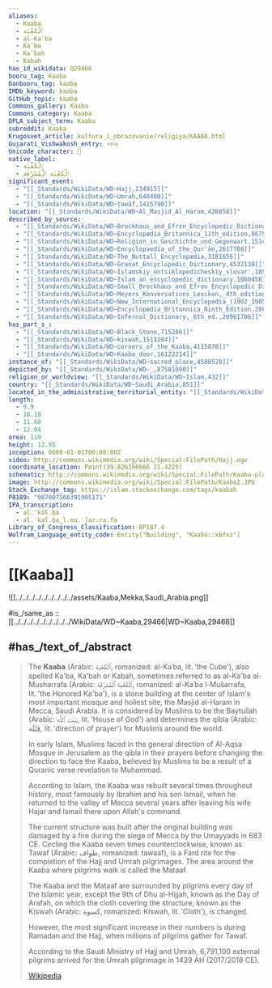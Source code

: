 ```yaml
---
aliases:
  - Kaaba
  - ٱلْكَعْبَة
  - al-Kaʿba
  - Kaʽba
  - Kaʽbah
  - Kabah
has_id_wikidata: Q29466
booru_tag: kaaba
Danbooru_tag: kaaba
IMDb_keyword: kaaba
GitHub_topic: kaaba
Commons_gallery: Kaaba
Commons_category: Kaaba
DPLA_subject_term: Kaaba
subreddit: Kaaba
Krugosvet_article: kultura_i_obrazovanie/religiya/KAABA.html
Gujarati_Vishwakosh_entry: કાબા
Unicode_character: 🕋
native_label:
  - ٱلْكَعْبَة
  - ٱلْكَعْبَة ٱلْمُشَرَّفَة
significant_event:
  - "[[_Standards/WikiData/WD~Hajj,234915]]"
  - "[[_Standards/WikiData/WD~Umrah,640480]]"
  - "[[_Standards/WikiData/WD~ṭawāf,1415790]]"
location: "[[_Standards/WikiData/WD~Al_Masjid_Al_Haram,428858]]"
described_by_source:
  - "[[_Standards/WikiData/WD~Brockhaus_and_Efron_Encyclopedic_Dictionary,602358]]"
  - "[[_Standards/WikiData/WD~Encyclopædia_Britannica_11th_edition,867541]]"
  - "[[_Standards/WikiData/WD~Religion_in_Geschichte_und_Gegenwart,1514334]]"
  - "[[_Standards/WikiData/WD~Encyclopaedia_of_the_Qur'ān,2617708]]"
  - "[[_Standards/WikiData/WD~The_Nuttall_Encyclopædia,3181656]]"
  - "[[_Standards/WikiData/WD~Granat_Encyclopedic_Dictionary,4532138]]"
  - "[[_Standards/WikiData/WD~Islamskiy_entsiklopedicheskiy_slovar',18517268]]"
  - "[[_Standards/WikiData/WD~Islam_an_encyclopedic_dictionary,18604567]]"
  - "[[_Standards/WikiData/WD~Small_Brockhaus_and_Efron_Encyclopedic_Dictionary,19180675]]"
  - "[[_Standards/WikiData/WD~Meyers_Konversations_Lexikon,_4th_edition_(1885_1890),19219752]]"
  - "[[_Standards/WikiData/WD~New_International_Encyclopedia_(1902_1905),20089963]]"
  - "[[_Standards/WikiData/WD~Encyclopædia_Britannica_Ninth_Edition,20096917]]"
  - "[[_Standards/WikiData/WD~Infernal_Dictionary,_6th_ed.,20961706]]"
has_part_s_:
  - "[[_Standards/WikiData/WD~Black_Stone,715286]]"
  - "[[_Standards/WikiData/WD~kiswah,1511204]]"
  - "[[_Standards/WikiData/WD~corners_of_the_Kaaba,4115878]]"
  - "[[_Standards/WikiData/WD~Kaaba_door,16122214]]"
instance_of: "[[_Standards/WikiData/WD~sacred_place,4588528]]"
depicted_by: "[[_Standards/WikiData/WD~_,87581090]]"
religion_or_worldview: "[[_Standards/WikiData/WD~Islam,432]]"
country: "[[_Standards/WikiData/WD~Saudi_Arabia,851]]"
located_in_the_administrative_territorial_entity: "[[_Standards/WikiData/WD~Mecca,5806]]"
length:
  - 9.9
  - 10.18
  - 11.68
  - 12.04
area: 119
height: 12.95
inception: 0600-01-01T00:00:00Z
video: http://commons.wikimedia.org/wiki/Special:FilePath/Hajj.ogv
coordinate_location: Point(39.826166666 21.4225)
schematic: http://commons.wikimedia.org/wiki/Special:FilePath/Kaaba-plan.svg
image: http://commons.wikimedia.org/wiki/Special:FilePath/Kaaba2.JPG
Stack_Exchange_tag: https://islam.stackexchange.com/tags/kaabah
P8189: "987007566391905171"
IPA_transcription:
  - al.ˈkaʕ.ba
  - al.ˈkaʕ.ba‿l.mu.ˈʃar.ra.fa
Library_of_Congress_Classification: BP187.4
Wolfram_Language_entity_code: Entity["Building", "Kaaba::x6fxz"]
---
```


# [[Kaaba]] 

![[../../../../../../../../../assets/Kaaba,Mekka,Saudi_Arabia.png]] 

#is_/same_as :: [[../../../../../../../../../WikiData/WD~Kaaba,29466|WD~Kaaba,29466]]

## #has_/text_of_/abstract 

> The **Kaaba** (Arabic: ٱلْكَعْبَة, romanized: al-Kaʿba, lit. 'the Cube'), also spelled Kaʽba, Kaʽbah or Kabah, sometimes referred to as al-Kaʽba al-Musharrafa (Arabic: ٱلْكَعْبَة ٱلْمُشَرَّفَة, romanized: al-Kaʿba l-Mušarrafa, lit. 'the Honored Ka'ba'), 
> is a stone building at the center of Islam's most important mosque and holiest site, 
> the Masjid al-Haram in Mecca, Saudi Arabia. 
> It is considered by Muslims to be the Baytullah (Arabic: بَيْت ٱللَّٰه, lit. 'House of God') 
> and determines the qibla (Arabic: قِبْلَة, lit. 'direction of prayer') for Muslims around the world.
>
> In early Islam, Muslims faced in the general direction of Al-Aqsa Mosque in Jerusalem 
> as the qibla in their prayers before changing the direction to face the Kaaba, 
> believed by Muslims to be a result of a Quranic verse revelation to Muhammad.
>
> According to Islam, the Kaaba was rebuilt several times throughout history, 
> most famously by Ibrahim and his son Ismail, when he returned to the valley of Mecca 
> several years after leaving his wife Hajar and Ismail there upon Allah's command. 
> 
> The current structure was built after the original building was damaged by a fire 
> during the siege of Mecca by the Umayyads in 683 CE. 
> Circling the Kaaba seven times counterclockwise, 
> known as Tawaf (Arabic: طواف, romanized: tawaaf), 
> is a Fard rite for the completion of the Hajj and Umrah pilgrimages. 
> The area around the Kaaba where pilgrims walk is called the Mataaf.
>
> The Kaaba and the Mataaf are surrounded by pilgrims every day of the Islamic year, 
> except the 9th of Dhu al-Hijjah, known as the Day of Arafah, 
> on which the cloth covering the structure, 
> known as the Kiswah (Arabic: كسوة, romanized: Kiswah, lit. 'Cloth'), is changed. 
> 
> However, the most significant increase in their numbers is during Ramadan and the Hajj, 
> when millions of pilgrims gather for Tawaf. 
> 
> According to the Saudi Ministry of Hajj and Umrah, 
> 6,791,100 external pilgrims arrived for the Umrah pilgrimage in 1439 AH (2017/2018 CE).
>
> [Wikipedia](https://en.wikipedia.org/wiki/Kaaba) 

